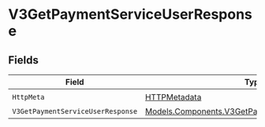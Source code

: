 # V3GetPaymentServiceUserResponse


## Fields

| Field                                                                                                           | Type                                                                                                            | Required                                                                                                        | Description                                                                                                     |
| --------------------------------------------------------------------------------------------------------------- | --------------------------------------------------------------------------------------------------------------- | --------------------------------------------------------------------------------------------------------------- | --------------------------------------------------------------------------------------------------------------- |
| `HttpMeta`                                                                                                      | [HTTPMetadata](../../Models/Components/HTTPMetadata.md)                                                         | :heavy_check_mark:                                                                                              | N/A                                                                                                             |
| `V3GetPaymentServiceUserResponse`                                                                               | [Models.Components.V3GetPaymentServiceUserResponse](../../Models/Components/V3GetPaymentServiceUserResponse.md) | :heavy_minus_sign:                                                                                              | OK                                                                                                              |